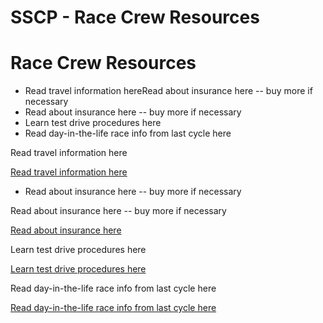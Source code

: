 # SSCP - Race Crew Resources

# Race Crew Resources

* Read travel information hereRead about insurance here -- buy more if necessary
* Read about insurance here -- buy more if necessary
* Learn test drive procedures here
* Read day-in-the-life race info from last cycle here

Read travel information here

[Read travel information here](/home/sscp-2016-2017/business-logistics-2016-2017/race-organization-2016-2017/travel)

* Read about insurance here -- buy more if necessary

Read about insurance here -- buy more if necessary

[Read about insurance here](/home/sscp-2016-2017/business-logistics-2016-2017/race-organization-2016-2017/insurance)

Learn test drive procedures here

[Learn test drive procedures here](/home/sscp-2016-2017/business-logistics-2016-2017/summer-2017-planning/convoy-driving-curriculum)

Read day-in-the-life race info from last cycle here

[Read day-in-the-life race info from last cycle here](https://solarcar.stanford.edu/2015/10/world-solar-challenge-day-in-the-life/)

